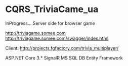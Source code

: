 # CQRS_TriviaCame_ua
InProgress...
Server side for browser game

http://triviagame.somee.com
http://triviagame.somee.com/swagger/index.html

Client: http://projects.fgfactory.com/trivia_multiplayer/

ASP.NET Core 3.*
SignalR
MS SQL DB 
Entity Framework

